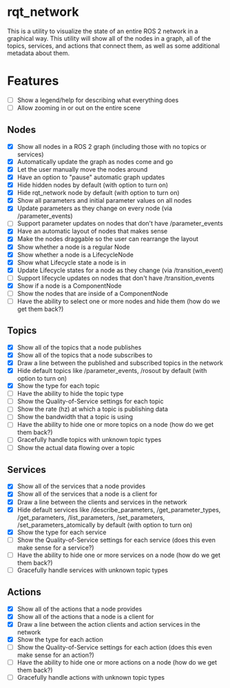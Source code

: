 # rqt_network

This is a utility to visualize the state of an entire ROS 2 network in a graphical way.
This utility will show all of the nodes in a graph, all of the topics, services, and actions that connect them, as well as some additional metadata about them.

# Features

* [ ] Show a legend/help for describing what everything does
* [ ] Allow zooming in or out on the entire scene

## Nodes

* [x] Show all nodes in a ROS 2 graph (including those with no topics or services)
* [x] Automatically update the graph as nodes come and go
* [x] Let the user manually move the nodes around
* [x] Have an option to "pause" automatic graph updates
* [x] Hide hidden nodes by default (with option to turn on)
* [x] Hide rqt_network node by default (with option to turn on)
* [x] Show all parameters and initial parameter values on all nodes
* [x] Update parameters as they change on every node (via /parameter_events)
* [ ] Support parameter updates on nodes that don't have /parameter_events
* [x] Have an automatic layout of nodes that makes sense
* [x] Make the nodes draggable so the user can rearrange the layout
* [x] Show whether a node is a regular Node
* [x] Show whether a node is a LifecycleNode
* [x] Show what Lifecycle state a node is in
* [x] Update Lifecycle states for a node as they change (via /transition_event)
* [ ] Support lifecycle updates on nodes that don't have /transition_events
* [x] Show if a node is a ComponentNode
* [ ] Show the nodes that are inside of a ComponentNode
* [ ] Have the ability to select one or more nodes and hide them (how do we get them back?)

## Topics

* [x] Show all of the topics that a node publishes
* [x] Show all of the topics that a node subscribes to
* [x] Draw a line between the published and subscribed topics in the network
* [x] Hide default topics like /parameter_events, /rosout by default (with option to turn on)
* [x] Show the type for each topic
* [ ] Have the ability to hide the topic type
* [ ] Show the Quality-of-Service settings for each topic
* [ ] Show the rate (hz) at which a topic is publishing data
* [ ] Show the bandwidth that a topic is using
* [ ] Have the ability to hide one or more topics on a node (how do we get them back?)
* [ ] Gracefully handle topics with unknown topic types
* [ ] Show the actual data flowing over a topic

## Services

* [x] Show all of the services that a node provides
* [x] Show all of the services that a node is a client for
* [x] Draw a line between the clients and services in the network
* [x] Hide default services like /describe_parameters, /get_parameter_types, /get_parameters, /list_parameters, /set_parameters, /set_parameters_atomically by default (with option to turn on)
* [x] Show the type for each service
* [ ] Show the Quality-of-Service settings for each service (does this even make sense for a service?)
* [ ] Have the ability to hide one or more services on a node (how do we get them back?)
* [ ] Gracefully handle services with unknown topic types

## Actions

* [x] Show all of the actions that a node provides
* [x] Show all of the actions that a node is a client for
* [x] Draw a line between the action clients and action services in the network
* [x] Show the type for each action
* [ ] Show the Quality-of-Service settings for each action (does this even make sense for an action?)
* [ ] Have the ability to hide one or more actions on a node (how do we get them back?)
* [ ] Gracefully handle actions with unknown topic types
